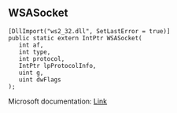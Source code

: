 ## WSASocket

```
[DllImport("ws2_32.dll", SetLastError = true)]
public static extern IntPtr WSASocket(
   int af,
   int type,
   int protocol,
   IntPtr lpProtocolInfo,
   uint g,
   uint dwFlags
);
```

Microsoft documentation: [Link](https://learn.microsoft.com/en-us/windows/win32/api/winsock2/nf-winsock2-wsasocketa)

